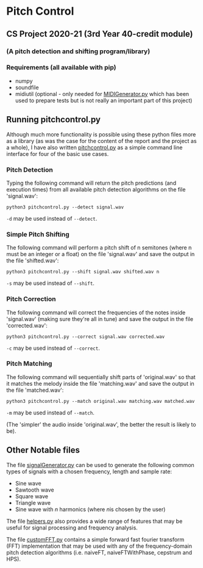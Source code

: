 # Pitch Control 
## CS Project 2020-21 (3rd Year 40-credit module)
### (A pitch detection and shifting program/library)

### Requirements (all available with pip)
- numpy
- soundfile
- midiutil (optional - only needed for [MIDIGenerator.py](MIDIGenerator.py) which has been used to prepare tests but is not really an important part of this project)

## Running pitchcontrol.py
Although much more functionality is possible using these python files more as a library (as was the case for the content of the report and the project as a whole), I have also written [pitchcontrol.py](pitchcontrol.py) as a simple command line interface for four of the basic use cases.

### Pitch Detection
Typing the following command will return the pitch predictions (and execution times) from all available pitch detection algorithms on the file 'signal.wav':
```
python3 pitchcontrol.py --detect signal.wav
```
`-d` may be used instead of `--detect`.

### Simple Pitch Shifting
The following command will perform a pitch shift of n semitones (where n must be an integer or a float) on the file 'signal.wav' and save the output in the file 'shifted.wav':
```
python3 pitchcontrol.py --shift signal.wav shifted.wav n
```
`-s` may be used instead of `--shift`.

### Pitch Correction
The following command will correct the frequencies of the notes inside 'signal.wav' (making sure they're all in tune) and save the output in the file 'corrected.wav':
```
python3 pitchcontrol.py --correct signal.wav corrected.wav
```
`-c` may be used instead of `--correct`.

### Pitch Matching
The following command will sequentially shift parts of 'original.wav' so that it matches the melody inside the file 'matching.wav' and save the output in the file 'matched.wav':
```
python3 pitchcontrol.py --match original.wav matching.wav matched.wav
```
`-m` may be used instead of `--match`.

(The 'simpler' the audio inside 'original.wav', the better the result is likely to be).


## Other Notable files
The file [signalGenerator.py](signalGenerator.py) can be used to generate the following common types of signals with a chosen frequency, length and sample rate:
- Sine wave
- Sawtooth wave
- Square wave
- Triangle wave
- Sine wave with *n* harmonics (where *n*is chosen by the user)

The file [helpers.py](helpers.py) also provides a wide range of features that may be useful for signal processing and frequency analysis.

The file [customFFT.py](customFFT.py) contains a simple forward fast fourier transform (FFT) implementation that may be used with any of the frequency-domain pitch detection algorithms (i.e. naiveFT, naiveFTWithPhase, cepstrum and HPS).